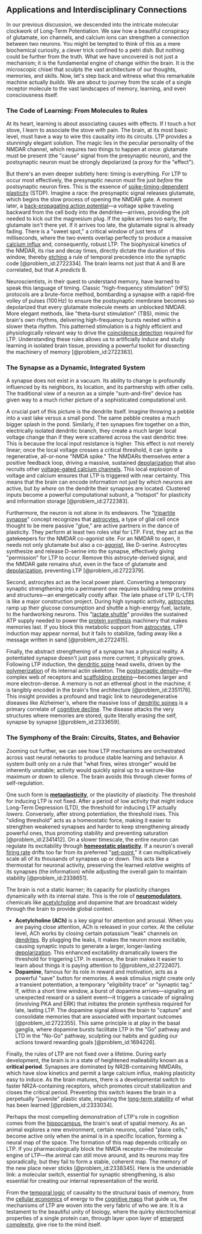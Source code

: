 ## Applications and Interdisciplinary Connections

In our previous discussion, we descended into the intricate molecular clockwork of Long-Term Potentiation. We saw how a beautiful conspiracy of glutamate, ion channels, and calcium ions can strengthen a connection between two neurons. You might be tempted to think of this as a mere biochemical curiosity, a clever trick confined to a petri dish. But nothing could be further from the truth. What we have uncovered is not just a mechanism; it is the fundamental engine of change within the brain. It is the microscopic chisel that sculpts the vast architecture of our thoughts, memories, and skills. Now, let's step back and witness what this remarkable machine actually *builds*. We are about to journey from the scale of a single receptor molecule to the vast landscapes of memory, learning, and even consciousness itself.

### The Code of Learning: From Molecules to Rules

At its heart, learning is about associating causes with effects. If I touch a hot stove, I learn to associate the stove with pain. The brain, at its most basic level, must have a way to wire this causality into its circuits. LTP provides a stunningly elegant solution. The magic lies in the peculiar personality of the NMDAR channel, which requires two things to happen at once: glutamate must be present (the "cause" signal from the presynaptic neuron), and the postsynaptic neuron must be strongly depolarized (a proxy for the "effect").

But there's an even deeper subtlety here: timing is everything. For LTP to occur most effectively, the presynaptic neuron must fire just *before* the postsynaptic neuron fires. This is the essence of [spike-timing-dependent plasticity](@article_id:152418) (STDP). Imagine a race: the presynaptic signal releases glutamate, which begins the slow process of opening the NMDAR gate. A moment later, a [back-propagating action potential](@article_id:170235)—a voltage spike traveling backward from the cell body into the dendrites—arrives, providing the jolt needed to kick out the magnesium plug. If the spike arrives too early, the glutamate isn't there yet. If it arrives too late, the glutamate signal is already fading. There is a "sweet spot," a critical window of just tens of milliseconds, where the two events overlap perfectly to produce a massive [calcium influx](@article_id:268803) and, consequently, robust LTP. The biophysical kinetics of the NMDAR, its rise and decay times, directly dictate the duration of this window, thereby [etching](@article_id:161435) a rule of temporal precedence into the synaptic code [@problem_id:2722334]. The brain learns not just that A and B are correlated, but that A *predicts* B.

Neuroscientists, in their quest to understand memory, have learned to speak this language of timing. Classic "high-frequency stimulation" (HFS) protocols are a brute-force method, bombarding a synapse with a rapid-fire volley of pulses ($100\,\mathrm{Hz}$) to ensure the postsynaptic membrane becomes so depolarized that every glutamate molecule meets an unblocked NMDAR. More elegant methods, like "theta-burst stimulation" (TBS), mimic the brain's own rhythms, delivering high-frequency bursts nested within a slower theta rhythm. This patterned stimulation is a highly efficient and physiologically relevant way to drive the [coincidence detection](@article_id:189085) required for LTP. Understanding these rules allows us to artificially induce and study learning in isolated brain tissue, providing a powerful toolkit for dissecting the machinery of memory [@problem_id:2722363].

### The Synapse as a Dynamic, Integrated System

A synapse does not exist in a vacuum. Its ability to change is profoundly influenced by its neighbors, its location, and its partnership with other cells. The traditional view of a neuron as a simple "sum-and-fire" device has given way to a much richer picture of a sophisticated computational unit.

A crucial part of this picture is the dendrite itself. Imagine throwing a pebble into a vast lake versus a small pond. The same pebble creates a much bigger splash in the pond. Similarly, if ten synapses fire together on a thin, electrically isolated dendritic branch, they create a much larger local voltage change than if they were scattered across the vast dendritic tree. This is because the local input resistance is higher. This effect is not merely linear; once the local voltage crosses a critical threshold, it can ignite a regenerative, all-or-none "NMDA spike." The NMDARs themselves enter a positive feedback loop, driving a massive, sustained [depolarization](@article_id:155989) that also recruits other [voltage-gated calcium channels](@article_id:169917). This local explosion of voltage and calcium ensures that LTP is triggered with near certainty. This means that the brain can encode information not just by *which* neurons are active, but by *where* on the dendrite their synapses are located. Clustered inputs become a powerful computational subunit, a "hotspot" for plasticity and information storage [@problem_id:2722383].

Furthermore, the neuron is not alone in its endeavors. The "[tripartite synapse](@article_id:148122)" concept recognizes that [astrocytes](@article_id:154602), a type of glial cell once thought to be mere passive "glue," are active partners in the dance of plasticity. They perform at least two roles vital for LTP. First, they act as the gatekeepers for the NMDAR co-agonist site. For an NMDAR to open, it needs not only glutamate but also a co-[agonist](@article_id:163003), like D-serine. Astrocytes synthesize and release D-serine into the synapse, effectively giving "permission" for LTP to occur. Remove this astrocyte-derived signal, and the NMDAR gate remains shut, even in the face of glutamate and [depolarization](@article_id:155989), preventing LTP [@problem_id:2722379].

Second, astrocytes act as the local power plant. Converting a temporary synaptic strengthening into a permanent one requires building new proteins and structures—an energetically costly affair. The late phase of LTP (L-LTP) is like a major construction project. During high synaptic activity, [astrocytes](@article_id:154602) ramp up their glucose consumption and shuttle a high-energy fuel, lactate, to the hardworking neurons. This "[lactate shuttle](@article_id:163812)" provides the sustained ATP supply needed to power the [protein synthesis](@article_id:146920) machinery that makes memories last. If you block this metabolic support from [astrocytes](@article_id:154602), LTP induction may appear normal, but it fails to stabilize, fading away like a message written in sand [@problem_id:2722415].

Finally, the abstract strengthening of a synapse has a physical reality. A potentiated synapse doesn't just pass more current; it physically grows. Following LTP induction, the [dendritic spine](@article_id:174439) head swells, driven by the [polymerization](@article_id:159796) of its internal actin skeleton. The [postsynaptic density](@article_id:148471)—the complex web of receptors and [scaffolding proteins](@article_id:169360)—becomes larger and more electron-dense. A memory is not an ethereal ghost in the machine; it is tangibly encoded in the brain's fine architecture [@problem_id:2351176]. This insight provides a profound and tragic link to neurodegenerative diseases like Alzheimer's, where the massive loss of [dendritic spines](@article_id:177778) is a primary correlate of [cognitive decline](@article_id:190627). The disease attacks the very structures where memories are stored, quite literally erasing the self, synapse by synapse [@problem_id:2333659].

### The Symphony of the Brain: Circuits, States, and Behavior

Zooming out further, we can see how LTP mechanisms are orchestrated across vast neural networks to produce stable learning and behavior. A system built only on a rule that "what fires, wires stronger" would be inherently unstable; activity would quickly spiral up to a seizure-like maximum or down to silence. The brain avoids this through clever forms of self-regulation.

One such form is **[metaplasticity](@article_id:162694)**, or the plasticity of plasticity. The threshold for inducing LTP is not fixed. After a period of low activity that might induce Long-Term Depression (LTD), the threshold for inducing LTP actually *lowers*. Conversely, after strong potentiation, the threshold rises. This "sliding threshold" acts as a homeostatic force, making it easier to strengthen weakened synapses and harder to keep strengthening already powerful ones, thus promoting stability and preventing saturation [@problem_id:2341412]. On a slower timescale, the entire neuron can regulate its excitability through **[homeostatic plasticity](@article_id:150699)**. If a neuron's overall [firing rate](@article_id:275365) drifts too far from its preferred "[set-point](@article_id:275303)," it can multiplicatively scale all of its thousands of synapses up or down. This acts like a thermostat for neuronal activity, preserving the learned *relative* weights of its synapses (the information) while adjusting the overall gain to maintain stability [@problem_id:2338651].

The brain is not a static learner; its capacity for plasticity changes dynamically with its internal state. This is the role of **[neuromodulators](@article_id:165835)**, chemicals like [acetylcholine](@article_id:155253) and dopamine that are broadcast widely through the brain to provide global context.
- **Acetylcholine (ACh)** is a key signal for attention and arousal. When you are paying close attention, ACh is released in your cortex. At the cellular level, ACh works by closing certain potassium "leak" channels on [dendrites](@article_id:159009). By plugging the leaks, it makes the neuron more excitable, causing synaptic inputs to generate a larger, longer-lasting [depolarization](@article_id:155989). This enhanced excitability dramatically lowers the threshold for triggering LTP. In essence, the brain makes it easier to learn about things it is paying attention to [@problem_id:2722407].
- **Dopamine**, famous for its role in reward and motivation, acts as a powerful "save" button for memories. A weak stimulus might create only a transient potentiation, a temporary "eligibility trace" or "synaptic tag." If, within a short time window, a burst of dopamine arrives—signaling an unexpected reward or a salient event—it triggers a cascade of signaling (involving PKA and ERK) that initiates the protein synthesis required for late, lasting LTP. The dopamine signal allows the brain to "capture" and consolidate memories that are associated with important outcomes [@problem_id:2722355]. This same principle is at play in the basal ganglia, where dopamine bursts facilitate LTP in the "Go" pathway and LTD in the "No-Go" pathway, sculpting our habits and guiding our actions toward rewarding goals [@problem_id:1694226].

Finally, the rules of LTP are not fixed over a lifetime. During early development, the brain is in a state of heightened malleability known as a **critical period**. Synapses are dominated by NR2B-containing NMDARs, which have slow kinetics and permit a large calcium influx, making plasticity easy to induce. As the brain matures, there is a developmental switch to faster NR2A-containing receptors, which promotes circuit stabilization and closes the critical period. Preventing this switch leaves the brain in a perpetually "juvenile" plastic state, impairing the [long-term stability](@article_id:145629) of what has been learned [@problem_id:2333034].

Perhaps the most compelling demonstration of LTP's role in cognition comes from the [hippocampus](@article_id:151875), the brain's seat of spatial memory. As an animal explores a new environment, certain neurons, called "place cells," become active only when the animal is in a specific location, forming a neural map of the space. The formation of this map depends critically on LTP. If you pharmacologically block the NMDA receptor—the molecular engine of LTP—the animal can still move around, and its neurons may fire sporadically, but they fail to form a stable, coherent map. The memory of the new place never sticks [@problem_id:2338345]. Here is the undeniable link: a molecular switch, essential for synaptic strengthening, is also essential for creating our internal representation of the world.

From the [temporal logic](@article_id:181064) of causality to the structural basis of memory, from the [cellular economics](@article_id:261978) of energy to the [cognitive maps](@article_id:149215) that guide us, the mechanisms of LTP are woven into the very fabric of who we are. It is a testament to the beautiful unity of biology, where the quirky electrochemical properties of a single protein can, through layer upon layer of [emergent complexity](@article_id:201423), give rise to the mind itself.